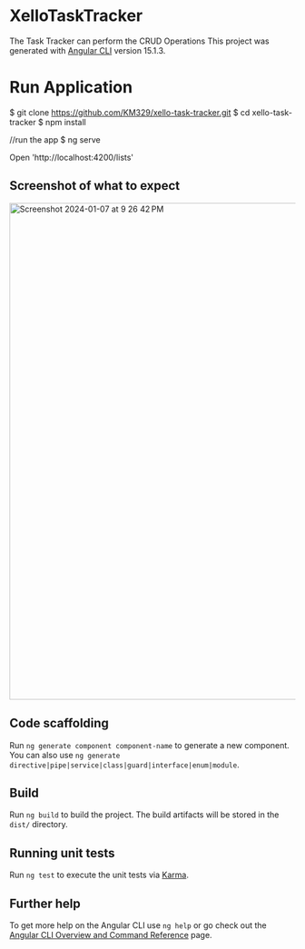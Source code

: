 # XelloTaskTracker
The Task Tracker can perform the CRUD Operations
This project was generated with [Angular CLI](https://github.com/angular/angular-cli) version 15.1.3.

# Run Application

$ git clone https://github.com/KM329/xello-task-tracker.git
$ cd xello-task-tracker
$ npm install

//run the app
$ ng serve 

Open 'http://localhost:4200/lists'

## Screenshot of what to expect
<img width="875" alt="Screenshot 2024-01-07 at 9 26 42 PM" src="https://github.com/KM329/xello-task-tracker/assets/33872933/138625db-bb24-4854-a297-e3283d534431">


## Code scaffolding

Run `ng generate component component-name` to generate a new component. You can also use `ng generate directive|pipe|service|class|guard|interface|enum|module`.

## Build

Run `ng build` to build the project. The build artifacts will be stored in the `dist/` directory.

## Running unit tests

Run `ng test` to execute the unit tests via [Karma](https://karma-runner.github.io).

## Further help

To get more help on the Angular CLI use `ng help` or go check out the [Angular CLI Overview and Command Reference](https://angular.io/cli) page.
